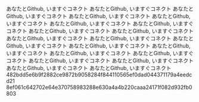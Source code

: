 あなたとGithub, いますぐコネクト あなたとGithub, いますぐコネクト
あなたとGithub, いますぐコネクト あなたとGithub, いますぐコネクト
あなたとGithub, いますぐコネクト あなたとGithub, いますぐコネクト
あなたとGithub, いますぐコネクト あなたとGithub, いますぐコネクト
あなたとGithub, いますぐコネクト あなたとGithub, いますぐコネクト
あなたとGithub, いますぐコネクト あなたとGithub, いますぐコネクト
あなたとGithub, いますぐコネクト あなたとGithub, いますぐコネクト
あなたとGithub, いますぐコネクト あなたとGithub, いますぐコネクト
あなたとGithub, いますぐコネクト あなたとGithub, いますぐコネクト
あなたとGithub, いますぐコネクト あなたとGithub, いますぐコネクト
482bdd5e6b9f2882ce9872b9058284f844110565ef0dad044371179a4eedcd21
8ef061c642702e64e370758983288e630a4a4b220caaa24171f082d932fb0803
